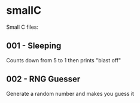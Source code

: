 # smallC
Small C files:

## 001 - Sleeping
Counts down from 5 to 1 then prints "blast off"
## 002 - RNG Guesser
Generate a random number and makes you guess it
